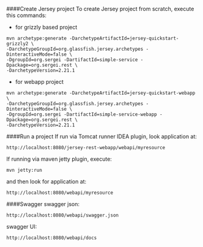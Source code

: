 ####Create Jersey project
To create Jersey project from scratch, execute this commands:
* for grizzly based project
```
mvn archetype:generate -DarchetypeArtifactId=jersey-quickstart-grizzly2 \
-DarchetypeGroupId=org.glassfish.jersey.archetypes -DinteractiveMode=false \
-DgroupId=org.sergei -DartifactId=simple-service -Dpackage=org.sergei.rest \
-DarchetypeVersion=2.21.1
```
* for webapp project
```
mvn archetype:generate -DarchetypeArtifactId=jersey-quickstart-webapp \
-DarchetypeGroupId=org.glassfish.jersey.archetypes -DinteractiveMode=false \
-DgroupId=org.sergei -DartifactId=simple-service-webapp -Dpackage=org.sergei.rest \
-DarchetypeVersion=2.21.1
```
####Run a project
If run via Tomcat runner IDEA plugin, look application at:
```
http://localhost:8080/jersey-rest-webapp/webapi/myresource
```
If running via maven jetty plugin, execute:
```
mvn jetty:run
```
and then look for application at:
```
http://localhost:8080/webapi/myresource
```
####Swagger
swagger json:
```
http://localhost:8080/webapi/swagger.json
```
swagger UI:
```
http://localhost:8080/webapi/docs
```